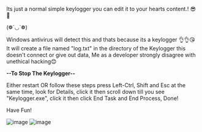 Its just a normal simple keylogger you can edit it to your hearts content.! 😎📒

(❁´◡`❁)

Windows antivirus will detect this and thats because its a keylogger 👌👌😘
It will create a file named "log.txt" in the directory of the Keylogger this doesn't connect or give out data, Me as a developer strongly disagree with unethical hacking😊

**--To Stop The Keylogger--**

Either restart OR follow these steps press Left-Ctrl, Shift and Esc at the same time, look for Details, click it then scroll down till you see "Keylogger.exe", click it then click End Task and End Process, Done!

Have Fun!

![image](https://user-images.githubusercontent.com/93288496/139499190-be391e92-3afb-4e67-98f1-56a165c3670b.png)      ![image](https://user-images.githubusercontent.com/93288496/139499240-560999dd-50d1-4dbe-bc55-d9b91b143c54.png)

